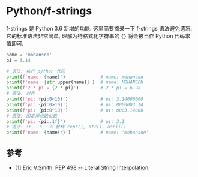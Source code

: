 # Python/f-strings

f-strings 是 Python 3.6 新增的功能. 这里简要摘录一下 f-strings 语法避免遗忘.它的标准语法非常简单, 理解为待格式化字符串的 `{}` 将会被当作 Python 代码求值即可.

```py
name = 'mohanson'
pi = 3.14

# 语法: 执行 python 代码
print(f'name: {name}')             # name: mohanson
print(f'name: {str.upper(name)}')  # name: MOHANSON
print(f'2 * pi = {2 * pi}')        # 2 * pi = 6.28
# 语法: 对齐
print(f'pi: {pi:0<10}')            # pi: 3.14000000
print(f'pi: {pi:0>10}')            # pi: 0000003.14
print(f'pi: {pi:0^10}')            # pi: 0003.14000
# 语法: 固定浮点数位数
print(f'pi: {pi:.1f}')             # pi: 3.1
# 语法: !r, !s, !a 替代 repr(), str(), ascii()
print(f'name: {name!r}')           # name: 'mohanson'
```

## 参考

- [1] [Eric V.Smith: PEP 498 -- Literal String Interpolation.](https://www.python.org/dev/peps/pep-0498/)

